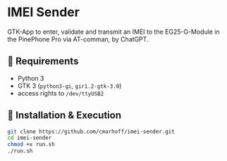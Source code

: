 # IMEI Sender

GTK-App to enter, validate and transmit an IMEI to the EG25-G-Module in the PinePhone Pro via AT-comman, by ChatGPT.

## 🔧 Requirements

- Python 3
- GTK 3 (`python3-gi`, `gir1.2-gtk-3.0`)
- access rights to `/dev/ttyUSB2`

## 🚀 Installation & Execution  

```bash
git clone https://github.com/cmarhoff/imei-sender.git
cd imei-sender
chmod +x run.sh
./run.sh
